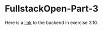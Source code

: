# FullstackOpen-Part-3
Here is a [link](http://enigmatic-shelf-98655.herokuapp.com/api/persons) to the backend in exercise 3.10.



